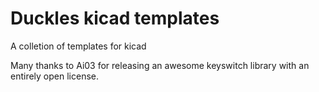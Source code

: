 # Duckles kicad templates

A colletion of templates for kicad

Many thanks to Ai03 for releasing an awesome keyswitch library with an entirely open license.
